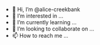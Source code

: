 - 👋 Hi, I’m @alice-creekbank
- 👀 I’m interested in ...
- 🌱 I’m currently learning ...
- 💞️ I’m looking to collaborate on ...
- 📫 How to reach me ...

<!---
alice-creekbank/alice-creekbank is a ✨ special ✨ repository because its `README.md` (this file) appears on your GitHub profile.
You can click the Preview link to take a look at your changes.
--->
